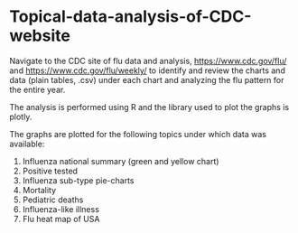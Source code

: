 # Topical-data-analysis-of-CDC-website
Navigate to the CDC site of flu data and analysis, https://www.cdc.gov/flu/ and https://www.cdc.gov/flu/weekly/ to identify and review the charts and data (plain tables, .csv) under each chart and analyzing the flu pattern for the entire year.

The analysis is performed using R and the library used to plot the graphs is plotly. 

The graphs are plotted for the following topics under which data was available:
1) Influenza national summary (green and yellow chart)
2) Positive tested
3) Influenza sub-type pie-charts
4) Mortality
5) Pediatric deaths
6) Influenza-like illness
7) Flu heat map of USA
